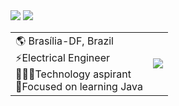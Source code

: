 
<div>
    <a href="https://www.linkedin.com/in/eng-david" target="_blank"><img src="https://img.shields.io/badge/-LinkedIn-%230077B5?style=for-the-badge&logo=linkedin&logoColor=white" target="_blank"></a>
    <a href = "mailto:david.volt@outlook.com"><img src="https://img.shields.io/badge/Outlook-D14836?style=for-the-badge&logo=Microsoft%20Outlook&logoColor=white&color=blue" target="_blank"></a>
</div>

<table>
  	<tr>
    	<td>
            🌎 Brasília-DF, Brazil<br>
            ⚡️Electrical Engineer<br>
            👨🏻‍💻Technology aspirant<br>
            📍Focused on learning Java<br>
    	</td>
        <td>
            <div>
                <a href="https://github.com/eng-david">
                <img src="https://github-readme-stats.vercel.app/api/top-langs/?username=eng-david&layout=compact&langs_count=7&theme=dark&card_width=100"/>
                </a>
            </div>
        </td>
    </tr>
</table>

<!--
<div align="center">
  <a href="https://github.com/eng-david">
  <img height="180em" src="https://github-readme-stats.vercel.app/api?username=eng-david&show_icons=true&theme=dark&include_all_commits=true&count_private=true"/>
  <img height="180em" src="https://github-readme-stats.vercel.app/api/top-langs/?username=eng-david&layout=compact&langs_count=7&theme=dark"/>
</div>
-->
